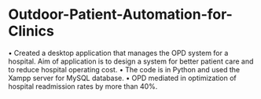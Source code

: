 # Outdoor-Patient-Automation-for-Clinics
•	Created a desktop application that manages the OPD system for a hospital. Aim of application is to design a system for better patient care and to reduce hospital operating cost. 
•	The code is in Python and used the Xampp server for MySQL database.
•	OPD mediated in optimization of hospital readmission rates by more than 40%.
